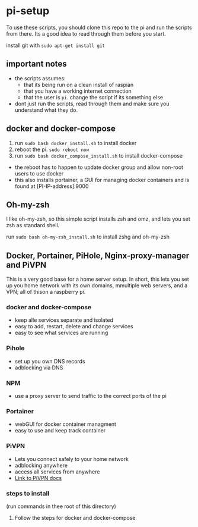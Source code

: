 # pi-setup

To use these scripts, you should clone this repo to the pi and run the scripts from there. Its a good idea to read through them before you start.

install git with `sudo apt-get install git`

## important notes

- the scripts assumes:
  - that its being run on a clean install of raspian 
  - that you have a working internet connection
  - that the user is `pi`. change the script if its something else
- dont just run the scripts, read through them and make sure you understand what they do.

## docker and docker-compose

1. run `sudo bash docker_install.sh` to install docker
1. reboot the pi. `sudo reboot now`
1. run `sudo bash docker_compose_install.sh` to install docker-compose

- the reboot has to happen to update docker group and allow non-root users to use docker
- this also installs portainer, a GUI for managing docker containers and is found at [PI-IP-address]:9000

## Oh-my-zsh

I like oh-my-zsh, so this simple script installs zsh and omz, and lets you set zsh as standard shell.

run `sudo bash oh-my-zsh_install.sh` to install zshg and oh-my-zsh


## Docker, Portainer, PiHole, Nginx-proxy-manager and PiVPN  

This is a very good base for a home server setup. In short, this lets you set up you home network with its own domains, mmultiple web servers, and a VPN; all of thison a raspberry pi.

### docker and docker-compose

- keep alle services separate and isolated
- easy to add, restart, delete and change services
- easy to see what services are running
### Pihole

- set up you own DNS records
- adblocking via DNS

### NPM

- use a proxy server to send traffic to the correct ports of the pi

### Portainer

- webGUI for docker container managment
- easy to use and keep track container

### PiVPN

- Lets you connect safely to your home network
- adblocking anywhere
- access all services from anywhere
- [Link to PiVPN docs](https://docs.pivpn.io/)

### steps to install

(run commands in thee root of this directory)
1. Follow the steps for docker and docker-compose
